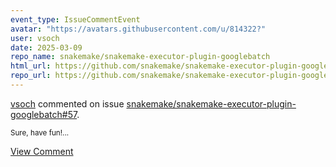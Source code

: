 ```yaml
---
event_type: IssueCommentEvent
avatar: "https://avatars.githubusercontent.com/u/814322?"
user: vsoch
date: 2025-03-09
repo_name: snakemake/snakemake-executor-plugin-googlebatch
html_url: https://github.com/snakemake/snakemake-executor-plugin-googlebatch/issues/57
repo_url: https://github.com/snakemake/snakemake-executor-plugin-googlebatch
---
```


<a href='https://github.com/vsoch' target='_blank'>vsoch</a> commented on issue <a href='https://github.com/snakemake/snakemake-executor-plugin-googlebatch/issues/57' target='_blank'>snakemake/snakemake-executor-plugin-googlebatch#57</a>.

<small>Sure, have fun!...</small>

<a href='https://github.com/snakemake/snakemake-executor-plugin-googlebatch/issues/57' target='_blank'>View Comment</a>